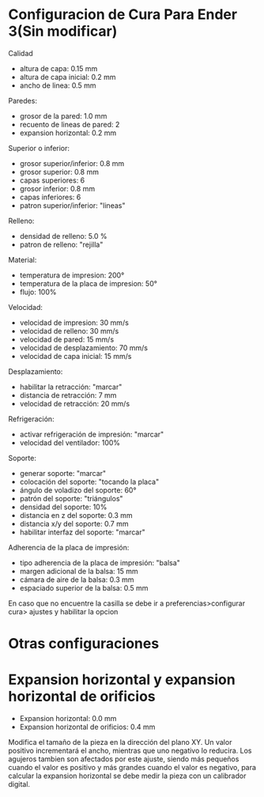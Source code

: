 # Configuracion de Cura Para Ender 3(Sin modificar)

Calidad
* altura de capa: 0.15 mm
* altura de capa inicial: 0.2 mm
* ancho de linea: 0.5 mm

Paredes:
* grosor de la pared: 1.0 mm
* recuento de lineas de pared: 2
* expansion horizontal: 0.2 mm

Superior o inferior:
* grosor superior/inferior: 0.8 mm
* grosor superior: 0.8 mm
* capas superiores: 6
* grosor inferior: 0.8 mm
* capas inferiores: 6
* patron superior/inferior: "lineas"

Relleno:
* densidad de relleno: 5.0 %
* patron de relleno: "rejilla"

Material:
* temperatura de impresion: 200°
* temperatura de la placa de impresion: 50°
* flujo: 100%

Velocidad:
* velocidad de impresion: 30 mm/s
* velocidad de relleno: 30 mm/s
* velocidad de pared: 15 mm/s
* velocidad de desplazamiento: 70 mm/s
* velocidad de capa inicial: 15 mm/s

Desplazamiento:
* habilitar la retracción: "marcar"
* distancia de retracción: 7 mm
* velocidad de retracción: 20 mm/s

Refrigeración:
* activar refrigeración de impresión: "marcar"
* velocidad del ventilador: 100%

Soporte:
* generar soporte: "marcar"
* colocación del soporte: "tocando la placa"
* ángulo de voladizo del soporte: 60°
* patrón del soporte: "triángulos"
* densidad del soporte: 10%
* distancia en z del soporte: 0.3 mm
* distancia x/y del soporte: 0.7 mm
* habilitar interfaz del soporte: "marcar"

Adherencia de la placa de impresión:
* tipo adherencia de la placa de impresión: "balsa"
* margen adicional de la balsa: 15 mm
* cámara de aire de la balsa: 0.3 mm
* espaciado superior de la balsa: 0.5 mm

En caso que no encuentre la casilla se debe ir a preferencias>configurar cura> ajustes y habilitar la opcion
# Otras configuraciones
# Expansion horizontal y expansion horizontal de orificios
* Expansion horizontal: 0.0 mm
* Expansion horizontal de orificios: 0.4 mm

Modifica el tamaño de la pieza en la dirección del plano XY. Un valor positivo incrementará el ancho, mientras que uno negativo lo reducira.
Los agujeros tambien son afectados por este ajuste, siendo más pequeños cuando el valor es positivo y más grandes cuando el valor es negativo, para calcular la expansion horizontal se debe medir la pieza con un calibrador digital.

